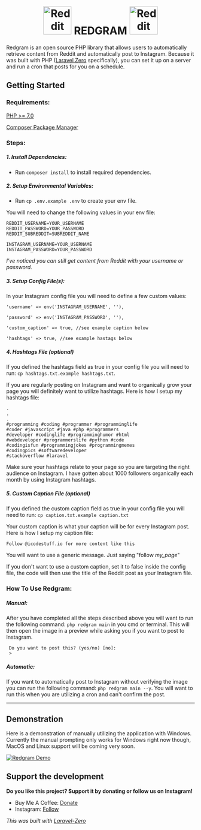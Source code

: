 <h1 align="center">
    <img title="Reddit" height="75" src="https://external-preview.redd.it/iDdntscPf-nfWKqzHRGFmhVxZm4hZgaKe5oyFws-yzA.png?width=720&auto=webp&s=be9d031a2551b47bcd40ec45feec636d42a32127" />
    REDGRAM
    <img title="Reddit" height="75" src="https://instagram-brand.com/wp-content/themes/ig-branding/assets/images/ig-logo-email.png" />
</h1>




Redgram is an open source PHP library that allows users to automatically retrieve content from Reddit and automatically post to Instagram. Because it was built with PHP (<a href="https://laravel-zero.com">Laravel Zero</a> specifically), you can set it up on a server and run a cron that posts for you on a schedule. 

## Getting Started

### Requirements: 
<a href="https://www.php.net/manual/en/install.php">PHP >= 7.0</a>

<a href="https://getcomposer.org/"> Composer Package Manager </a> 

### Steps: 

##### 1. Install Dependencies: 
- Run `composer install` to install required dependencies.

##### 2. Setup Environmental Variables: 
 - Run `cp .env.example .env` to create your env file.

 You will need to change the following values in your env file: 
 ```
 REDDIT_USERNAME=YOUR_USERNAME
 REDDIT_PASSWORD=YOUR_PASSWORD
 REDDIT_SUBREDDIT=SUBREDDIT_NAME
    
 INSTAGRAM_USERNAME=YOUR_USERNAME
 INSTAGRAM_PASSWORD=YOUR_PASSWORD
  ```
  _I've noticed you can still get content from Reddit with your username or password._

##### 3. Setup Config File(s): 
In your Instagram config file you will need to define a few custom values: 
```$xslt
'username' => env('INSTAGRAM_USERNAME', ''),

'password' => env('INSTAGRAM_PASSWORD', ''),

'custom_caption' => true, //see example caption below

'hashtags' => true, //see example hastags below
```

##### 4. Hashtags File (optional)
If you defined the hashtags field as true in your config file you will need to run: 
`cp hashtags.txt.example hashtags.txt`. 

If you are regularly posting on Instagram and want to organically grow your page you will definitely want to utilize hashtags. Here is how I setup my hashtags file: 
```$xslt
.
.
.
#programming #coding #programmer #programminglife
#coder #javascript #java #php #programmers
#developer #codinglife #programminghumor #html
#webdeveloper #programmerslife #python #code
#codingisfun #programmingjokes #programmingmemes
#codingpics #softwaredeveloper
#stackoverflow #laravel 
```

Make sure your hashtags relate to your page so you are targeting the right audience on Instagram. I have gotten about 1000 followers organically each month by using Instagram hashtags. 

##### 5. Custom Caption File (optional)
If you defined the custom caption field as true in your config file you will need to run: 
`cp caption.txt.example caption.txt`

Your custom caption is what your caption will be for every Instagram post. Here is how I setup my caption file: 
```$xslt
Follow @icodestuff.io for more content like this
```

You will want to use a generic message. Just saying "follow _my_page_"

If you don't want to use a custom caption, set it to false inside the config file, the code will then use the title of the Reddit post as your Instagram file.


### How To Use Redgram: 
##### Manual: 
After you have completed all the steps described above you will want to run the following command: `php redgram main` in you cmd or terminal. This will then open the image in a preview while asking you if you want to post to Instagram. 
```$xslt
 Do you want to post this? (yes/no) [no]:
 >
```
##### Automatic: 
If you want to automatically post to Instagram without verifying the image you can run the following command: `php redgram main --y`. You will want to run this when you are utilizing a cron and can't confirm the post. 





------

## Demonstration
Here is a demonstration of manually utilizing the application with Windows. Currently the manual prompting only works for Windows right now though, MacOS and Linux support will be coming very soon. 

[![Redgram Demo](https://img.youtube.com/vi/5Rfh16ZhI-Q/0.jpg)](https://www.youtube.com/watch?v=5Rfh16ZhI-Q) 


## Support the development
**Do you like this project? Support it by donating or follow us on Instagram!**

- Buy Me A Coffee: [Donate](https://www.buymeacoffee.com/oQqE7e5gj)
- Instagram: [Follow](https://instagram.com/icodestuff.io/)

_This was built with [Laravel-Zero](https://laravel-zero.com/)_



